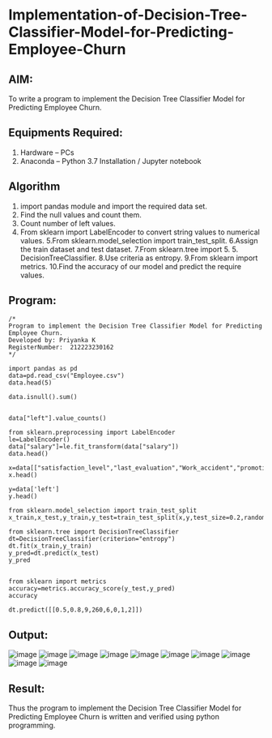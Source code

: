 # Implementation-of-Decision-Tree-Classifier-Model-for-Predicting-Employee-Churn

## AIM:
To write a program to implement the Decision Tree Classifier Model for Predicting Employee Churn.

## Equipments Required:
1. Hardware – PCs
2. Anaconda – Python 3.7 Installation / Jupyter notebook

## Algorithm
1. import pandas module and import the required data set.
2. Find the null values and count them.
3. Count number of left values.
4. From sklearn import LabelEncoder to convert string values to numerical values. 5.From sklearn.model_selection import train_test_split. 6.Assign the train dataset and test dataset. 7.From sklearn.tree import 5. 5. DecisionTreeClassifier. 8.Use criteria as entropy. 9.From sklearn import metrics. 10.Find the accuracy of our model and predict the require values.

## Program:
```
/*
Program to implement the Decision Tree Classifier Model for Predicting Employee Churn.
Developed by: Priyanka K
RegisterNumber:  212223230162
*/
```
```
import pandas as pd
data=pd.read_csv("Employee.csv")
data.head(5)

data.isnull().sum()


data["left"].value_counts()

from sklearn.preprocessing import LabelEncoder
le=LabelEncoder()
data["salary"]=le.fit_transform(data["salary"])
data.head()

x=data[["satisfaction_level","last_evaluation","Work_accident","promotion_last_5years","number_project","average_montly_hours","time_spend_company","salary"]]
x.head()

y=data['left']
y.head()

from sklearn.model_selection import train_test_split
x_train,x_test,y_train,y_test=train_test_split(x,y,test_size=0.2,random_state=100)

from sklearn.tree import DecisionTreeClassifier
dt=DecisionTreeClassifier(criterion="entropy")
dt.fit(x_train,y_train)
y_pred=dt.predict(x_test)
y_pred
                 

from sklearn import metrics
accuracy=metrics.accuracy_score(y_test,y_pred)
accuracy

dt.predict([[0.5,0.8,9,260,6,0,1,2]])
```
## Output:
![image](https://github.com/user-attachments/assets/c5cf7f02-0bb3-4aa4-9026-9aa72337886c)
![image](https://github.com/user-attachments/assets/33d878ae-bd41-491e-a40c-3c241d10af9f)
![image](https://github.com/user-attachments/assets/5b15c883-34c4-4794-babd-fae148c1e3f9)
![image](https://github.com/user-attachments/assets/b89ff5b3-9d8c-42cf-b3d5-8a0d599796df)
![image](https://github.com/user-attachments/assets/92401da6-b992-42c1-8b29-19f650805f36)
![image](https://github.com/user-attachments/assets/531d83e3-b337-45fe-86f5-2b40be83854c)
![image](https://github.com/user-attachments/assets/10b43da0-7974-4631-9f6f-589431485723)
![image](https://github.com/user-attachments/assets/86267cc6-e573-4762-b3a9-13177e59d9f1)
![image](https://github.com/user-attachments/assets/703c80e0-8414-4b7c-808b-09d289a100ab)
![image](https://github.com/user-attachments/assets/aaa5099c-634d-4d63-b5f9-2a718d4b79ec)




## Result:
Thus the program to implement the  Decision Tree Classifier Model for Predicting Employee Churn is written and verified using python programming.
